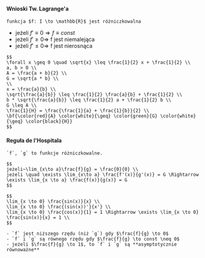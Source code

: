 #### Wnioski Tw. Lagrange'a

```{important}
funkcja $f: I \to \mathbb{R}$ jest różniczkowalna
```

- jeżeli $f' \equiv 0 \Rightarrow f \equiv const$
- jeżeli $f' \geq 0 \Rightarrow$ f jest niemalejąca
- jeżeli $f' \leq 0 \Rightarrow$ f jest nierosnąca

```{admonition} Twierdzenie AGH
$$
\forall x \geq 0 \quad \sqrt{x} \leq \frac{1}{2} x + \frac{1}{2} \\
a, b > 0 \\
A = \frac{a + b}{2} \\
G = \sqrt{a * b} \\
\\
x = \frac{a}{b} \\
\sqrt{\frac{a}{b}} \leq \frac{1}{2} \frac{a}{b} + \frac{1}{2} \\
b * \sqrt{\frac{a}{b}} \leq \frac{1}{2} a + \frac{1}{2} b \\
G \leq A \\
\frac{1}{H} = \frac{\frac{1}{a} + \frac{1}{b}}{2} \\
\bf{\color{red}{A} \color{white}{\geq} \color{green}{G} \color{white}{\geq} \color{black}{H}}
$$
```

#### Reguła de l'Hospitala

```{admonition} Reguła de l'Hospitala
`f`, `g` to funkcje różniczkowalne.

$$
jeżeli~\lim_{x\to a}\frac{f}{g} = \frac{0}{0} \\
jeżeli \quad \exists \lim_{x\to a} \frac{f'(x)}{g'(x)} = G \Rightarrow \exists \lim_{x \to a} \frac{f(x)}{g(x)} = G
$$
```

```{tip}
$$
\lim_{x \to 0} \frac{sin(x)}{x} \\
\lim_{x \to 0} \frac{(sin(x))'}{x'} \\
\lim_{x \to 0} \frac{cos(x)}{1} = 1 \Rightarrow \exists \lim_{x \to 0} \frac{sin(x)}{x} = 1 \\
$$
```

```{note}
- `f` jest niższego rzędu (niż `g`) gdy $\frac{f}{g} \to 0$
- `f` i `g` są równego rzędu gdy $\frac{f}{g} \to const \neq 0$
- jeżeli $\frac{f}{g} \to 1$, to `f` i `g` są **asymptotycznie równoważne**
```
